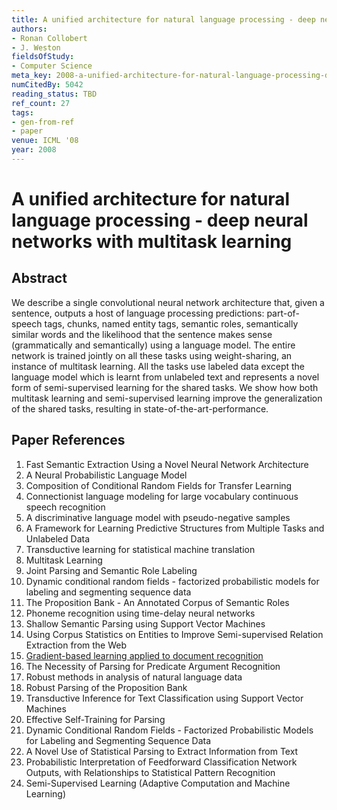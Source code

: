 ```yaml
---
title: A unified architecture for natural language processing - deep neural networks with multitask learning
authors:
- Ronan Collobert
- J. Weston
fieldsOfStudy:
- Computer Science
meta_key: 2008-a-unified-architecture-for-natural-language-processing-deep-neural-networks-with-multitask-learning
numCitedBy: 5042
reading_status: TBD
ref_count: 27
tags:
- gen-from-ref
- paper
venue: ICML '08
year: 2008
---
```


# A unified architecture for natural language processing - deep neural networks with multitask learning

## Abstract

We describe a single convolutional neural network architecture that, given a sentence, outputs a host of language processing predictions: part-of-speech tags, chunks, named entity tags, semantic roles, semantically similar words and the likelihood that the sentence makes sense (grammatically and semantically) using a language model. The entire network is trained jointly on all these tasks using weight-sharing, an instance of multitask learning. All the tasks use labeled data except the language model which is learnt from unlabeled text and represents a novel form of semi-supervised learning for the shared tasks. We show how both multitask learning and semi-supervised learning improve the generalization of the shared tasks, resulting in state-of-the-art-performance.

## Paper References

1. Fast Semantic Extraction Using a Novel Neural Network Architecture
2. A Neural Probabilistic Language Model
3. Composition of Conditional Random Fields for Transfer Learning
4. Connectionist language modeling for large vocabulary continuous speech recognition
5. A discriminative language model with pseudo-negative samples
6. A Framework for Learning Predictive Structures from Multiple Tasks and Unlabeled Data
7. Transductive learning for statistical machine translation
8. Multitask Learning
9. Joint Parsing and Semantic Role Labeling
10. Dynamic conditional random fields - factorized probabilistic models for labeling and segmenting sequence data
11. The Proposition Bank - An Annotated Corpus of Semantic Roles
12. Phoneme recognition using time-delay neural networks
13. Shallow Semantic Parsing using Support Vector Machines
14. Using Corpus Statistics on Entities to Improve Semi-supervised Relation Extraction from the Web
15. [Gradient-based learning applied to document recognition](1998-gradient-based-learning-applied-to-document-recognition)
16. The Necessity of Parsing for Predicate Argument Recognition
17. Robust methods in analysis of natural language data
18. Robust Parsing of the Proposition Bank
19. Transductive Inference for Text Classification using Support Vector Machines
20. Effective Self-Training for Parsing
21. Dynamic Conditional Random Fields - Factorized Probabilistic Models for Labeling and Segmenting Sequence Data
22. A Novel Use of Statistical Parsing to Extract Information from Text
23. Probabilistic Interpretation of Feedforward Classification Network Outputs, with Relationships to Statistical Pattern Recognition
24. Semi-Supervised Learning (Adaptive Computation and Machine Learning)
